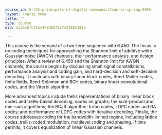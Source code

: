 ```yaml
---
course_id: 6-451-principles-of-digital-communication-ii-spring-2005
layout: course_home
title: ''
type: course
uid: 1c3ecbfbfbac4793b97267c2f981422e

---
```

This course is the second of a two-term sequence with 6.450. The focus is on coding techniques for approaching the Shannon limit of additive white Gaussian noise (AWGN) channels, their performance analysis, and design principles. After a review of 6.450 and the Shannon limit for AWGN channels, the course begins by discussing small signal constellations, performance analysis and coding gain, and hard-decision and soft-decision decoding. It continues with binary linear block codes, Reed-Muller codes, finite fields, Reed-Solomon and BCH codes, binary linear convolutional codes, and the Viterbi algorithm.

More advanced topics include trellis representations of binary linear block codes and trellis-based decoding; codes on graphs; the sum-product and min-sum algorithms; the BCJR algorithm; turbo codes, LDPC codes and RA codes; and performance of LDPC codes with iterative decoding. Finally, the course addresses coding for the bandwidth-limited regime, including lattice codes, trellis-coded modulation, multilevel coding and shaping. If time permits, it covers equalization of linear Gaussian channels.
